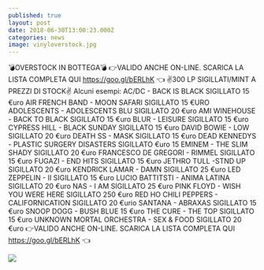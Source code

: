 ```yaml
---
published: true
layout: post
date: 2018-06-30T13:00:23.000Z
categories: news
image: vinyloverstock.jpg
---
```

💣OVERSTOCK IN BOTTEGA💣
👉VALIDO ANCHE ON-LINE. SCARICA LA LISTA COMPLETA QUI https://goo.gl/bERLhK 👈
✌️300 LP SIGILLATI/MINT A PREZZI DI STOCK✌️
Alcuni esempi:
AC/DC - BACK IS BLACK SIGILLATO 15 €uro
AIR FRENCH BAND - MOON SAFARI SIGILLATO 15 €URO
ADOLESCENTS - ADOLESCENTS BLU SIGILLATO 20 €uro
AMI WINEHOUSE - BACK TO BLACK SIGILLATO 15 €uro
BLUR - LEISURE SIGILLATO 15 €uro 
CYPRESS HILL - BLACK SUNDAY SIGILLATO 15 €uro
DAVID BOWIE - LOW SIGILLATO 20 €uro
DEATH SS - MASK SIGILLATO 15 €uro
DEAD KENNEDYS - PLASTIC SURGERY DISASTERS SIGILLATO €uro 15
EMINEM - THE SLIM SHADY SIGILLATO 20 €uro
FRANCESCO DE GREGORI - RIMMEL SIGILLATO 15 €uro
FUGAZI - END HITS SIGILLATO 15 €uro
JETHRO TULL -STND UP SIGILLATO 20 €uro
KENDRICK LAMAR - DAMN SIGILLATO 25 €uro
LED ZEPPELIN - II SIGILLATO 15 €uro
LUCIO BATTITSTI - ANIMA LATINA SIGILLATO 20 €uro
NAS - I AM SIGILLATO 25 €uro
PINK FLOYD - WISH YOU WERE HERE SIGILLATO 250 €uro
RED HO CHILI PEPPERS - CALIFORNICATION SIGILLATO 20 €urio
SANTANA - ABRAXAS SIGILLATO 15 €uro
SNOOP DOGG - BUSH BLUE 15 €uro
THE CURE - THE TOP SIGILLATO 15 €uro
UNKNOWN MORTAL ORCHESTRA - SEX & FOOD SIGILLATO 20 €uro 
👉VALIDO ANCHE ON-LINE. SCARICA LA LISTA COMPLETA QUI https://goo.gl/bERLhK 👈

![]({{site.baseurl}}/http://i64.tinypic.com/2hfnpt2.png)
